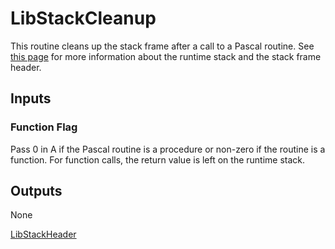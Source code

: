 # LibStackCleanup

This routine cleans up the stack frame after a call to a Pascal routine.
See [this page](../libraries/stack.md) for more information about the runtime
stack and the stack frame header.

## Inputs

### Function Flag

Pass 0 in A if the Pascal routine is a procedure or non-zero if the
routine is a function. For function calls, the return value is left
on the runtime stack.

## Outputs

None

[LibStackHeader](../libstackheader)

